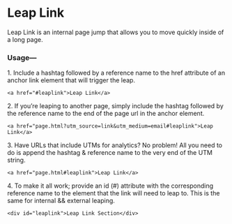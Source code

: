 # Leap Link
Leap Link is an internal page jump that allows you to move quickly inside of a long page.

### Usage—
1.&nbsp;Include a hashtag followed by a reference name to the href attribute of an anchor link element that will trigger the leap.
```
<a href="#leaplink">Leap Link<∕a>
```
2.&nbsp;If you’re leaping to another page, simply include the hashtag followed by the reference name to the end of the page url in the anchor element.
```
<a href="page.html?utm_source=link&utm_medium=email#leaplink">Leap Link<∕a>
```
3.&nbsp;Have URLs that include UTMs for analytics? No problem! All you need to do is append the hashtag & reference name to the very end of the UTM string.
```
<a href="page.html#leaplink">Leap Link<∕a>
```
4.&nbsp;To make it all work; provide an id (#) attribute with the corresponding reference name to the element that the link will need to leap to. This is the same for internal && external leaping.
```
<div id="leaplink">Leap Link Section<∕div>
```


